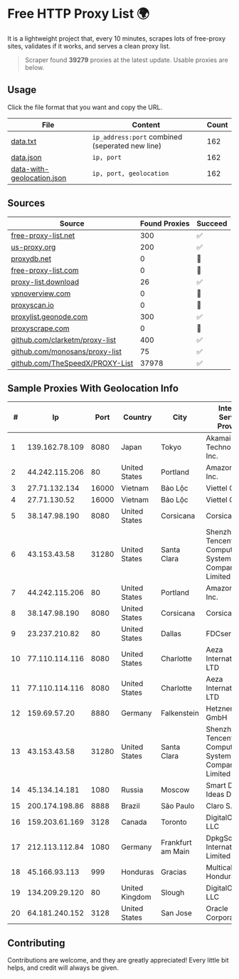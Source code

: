 
# Free HTTP Proxy List 🌍

It is a lightweight project that, every 10 minutes, scrapes lots of free-proxy sites, validates if it works, and serves a clean proxy list.


> Scraper found **39279** proxies at the latest update. Usable proxies are below.

## Usage

Click the file format that you want and copy the URL.


|File|Content|Count|
|----|-------|-----|
|[data.txt](https://raw.githubusercontent.com/themiralay/Proxy-List-World/master/data.txt)|`ip_address:port` combined (seperated new line)|162|
|[data.json](https://raw.githubusercontent.com/themiralay/Proxy-List-World/master/data.json)|`ip, port`|162|
|[data-with-geolocation.json](https://raw.githubusercontent.com/themiralay/Proxy-List-World/master/data-with-geolocation.json)|`ip, port, geolocation`|162|

## Sources

|Source|Found Proxies|Succeed|
|------|-------------|-------|
|[free-proxy-list.net](https://free-proxy-list.net)|300|✅|
|[us-proxy.org](https://www.us-proxy.org)|200|✅|
|[proxydb.net](http://proxydb.net)|0|🚫|
|[free-proxy-list.com](https://free-proxy-list.com/?page=&port=&type%5B%5D=http&type%5B%5D=https&up_time=0&search=Search)|0|🚫|
|[proxy-list.download](https://www.proxy-list.download/HTTP)|26|✅|
|[vpnoverview.com](https://vpnoverview.com/privacy/anonymous-browsing/free-proxy-servers)|0|🚫|
|[proxyscan.io](https://www.proxyscan.io)|0|🚫|
|[proxylist.geonode.com](https://proxylist.geonode.com/api/proxy-list?limit=300&page=1&sort_by=lastChecked&sort_type=desc&protocols=http,https)|300|✅|
|[proxyscrape.com](https://api.proxyscrape.com/v2/?request=displayproxies&protocol=http&timeout=10000&country=all&ssl=all&anonymity=all)|0|🚫|
|[github.com/clarketm/proxy-list](https://raw.githubusercontent.com/clarketm/proxy-list/master/proxy-list-raw.txt)|400|✅|
|[github.com/monosans/proxy-list](https://raw.githubusercontent.com/monosans/proxy-list/main/proxies/http.txt)|75|✅|
|[github.com/TheSpeedX/PROXY-List](https://raw.githubusercontent.com/TheSpeedX/PROXY-List/master/http.txt)|37978|✅|


## Sample Proxies With Geolocation Info

|#|Ip|Port|Country|City|Internet Service Provider|
|-|--|----|-------|----|-------------------------|
|1|139.162.78.109|8080|Japan|Tokyo|Akamai Technologies, Inc.|
|2|44.242.115.206|80|United States|Portland|Amazon.com, Inc.|
|3|27.71.132.134|16000|Vietnam|Bảo Lộc|Viettel Group|
|4|27.71.130.52|16000|Vietnam|Bảo Lộc|Viettel Group|
|5|38.147.98.190|8080|United States|Corsicana|Corsicana ISD|
|6|43.153.43.58|31280|United States|Santa Clara|Shenzhen Tencent Computer Systems Company Limited|
|7|44.242.115.206|80|United States|Portland|Amazon.com, Inc.|
|8|38.147.98.190|8080|United States|Corsicana|Corsicana ISD|
|9|23.237.210.82|80|United States|Dallas|FDCservers.net|
|10|77.110.114.116|8080|United States|Charlotte|Aeza International LTD|
|11|77.110.114.116|8080|United States|Charlotte|Aeza International LTD|
|12|159.69.57.20|8880|Germany|Falkenstein|Hetzner Online GmbH|
|13|43.153.43.58|31280|United States|Santa Clara|Shenzhen Tencent Computer Systems Company Limited|
|14|45.134.14.181|1080|Russia|Moscow|Smart Digital Ideas DOO|
|15|200.174.198.86|8888|Brazil|São Paulo|Claro S.A|
|16|159.203.61.169|3128|Canada|Toronto|DigitalOcean, LLC|
|17|212.113.112.84|1080|Germany|Frankfurt am Main|DpkgSoft International Limited|
|18|45.166.93.113|999|Honduras|Gracias|Multicable De Honduras|
|19|134.209.29.120|80|United Kingdom|Slough|DigitalOcean, LLC|
|20|64.181.240.152|3128|United States|San Jose|Oracle Corporation|



## Contributing

Contributions are welcome, and they are greatly appreciated! Every
little bit helps, and credit will always be given.

